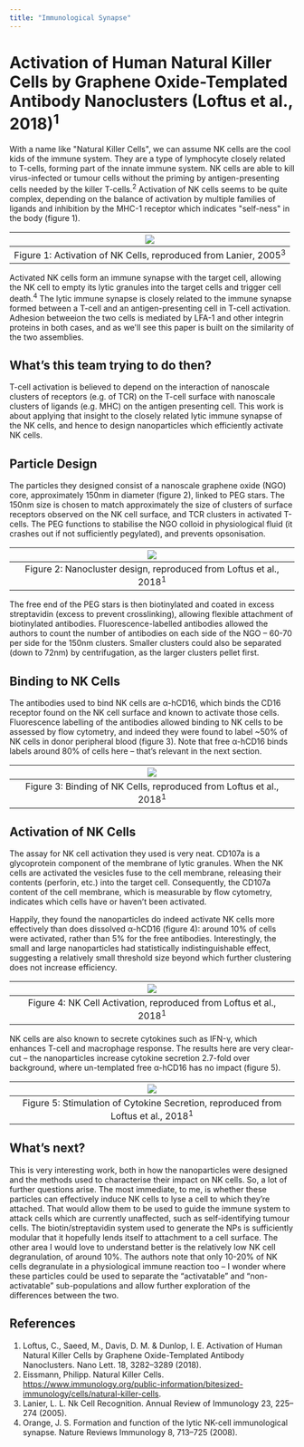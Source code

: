 ```yaml
---
title: "Immunological Synapse"
---
```


# Activation of Human Natural Killer Cells by Graphene Oxide-Templated Antibody Nanoclusters (Loftus et al., 2018)<sup>1</sup>

With a name like "Natural Killer Cells", we can assume NK cells are the cool kids of the immune system. They are a type of lymphocyte closely related to T-cells, forming part of the innate immune system. NK cells are able to kill virus-infected or tumour cells without the priming by antigen-presenting cells needed by the killer T-cells.<sup>2</sup> Activation of NK cells seems to be quite complex, depending on the balance of activation by multiple families of ligands and inhibition by the MHC-1 receptor which indicates "self-ness" in the body (figure 1).
 
|![](/assets/immune-synapse/mhc-and-activation.png)|
|:--:|
|Figure 1: Activation of NK Cells, reproduced from Lanier, 2005<sup>3</sup>|

Activated NK cells form an immune synapse with the target cell, allowing the NK cell to empty its lytic granules into the target cells and trigger cell death.<sup>4</sup> The lytic immune synapse is closely related to the immune synapse formed between a T-cell and an antigen-presenting cell in T-cell activation. Adhesion betweeion the two cells is mediated by LFA-1 and other integrin proteins in both cases, and as we'll see this paper is built on the similarity of the two assemblies.

## What’s this team trying to do then?
T-cell activation is believed to depend on the interaction of nanoscale clusters of receptors (e.g. of TCR) on the T-cell surface with nanoscale clusters of ligands (e.g. MHC) on the antigen presenting cell. This work is about applying that insight to the closely related lytic immune synapse of the NK cells, and hence to design nanoparticles which efficiently activate NK cells. 

## Particle Design
The particles they designed consist of a nanoscale graphene oxide (NGO) core, approximately 150nm in diameter (figure 2), linked to PEG stars. The 150nm size is chosen to match approximately the size of clusters of surface receptors observed on the NK cell surface, and TCR clusters in activated T-cells. The PEG functions to stabilise the NGO colloid in physiological fluid (it crashes out if not sufficiently pegylated), and prevents opsonisation. 

 
|![](/assets/immune-synapse/np-design.png)|
|:--:|
|Figure 2: Nanocluster design, reproduced from Loftus et al., 2018<sup>1</sup>|


The free end of the PEG stars is then biotinylated and coated in excess streptavidin (excess to prevent crosslinking), allowing flexible attachment of biotinylated antibodies. Fluorescence-labelled antibodies allowed the authors to count the number of antibodies on each side of the NGO – 60-70 per side for the 150nm clusters. Smaller clusters could also be separated (down to 72nm) by centrifugation, as the larger clusters pellet first.

## Binding to NK Cells
The antibodies used to bind NK cells are α-hCD16, which binds the CD16 receptor found on the NK cell surface and known to activate those cells. Fluorescence labelling of the antibodies allowed binding to NK cells to be assessed by flow cytometry, and indeed they were found to label ~50% of NK cells in donor peripheral blood (figure 3). Note that free α-hCD16 binds labels around 80% of cells here – that’s relevant in the next section.

 
|![](/assets/immune-synapse/Binding.png)|
|:--:|
|Figure 3: Binding of NK Cells, reproduced from Loftus et al., 2018<sup>1</sup>|


## Activation of NK Cells
The assay for NK cell activation they used is very neat. CD107a is a glycoprotein component of the membrane of lytic granules. When the NK cells are activated the vesicles fuse to the cell membrane, releasing their contents (perforin, etc.) into the target cell. Consequently, the CD107a content of the cell membrane, which is measurable by flow cytometry, indicates which cells have or haven’t been activated.

Happily, they found the nanoparticles do indeed activate NK cells more effectively than does dissolved α-hCD16 (figure 4): around 10% of cells were activated, rather than 5% for the free antibodies. Interestingly, the small and large nanoparticles had statistically indistinguishable effect, suggesting a relatively small threshold size beyond which further clustering does not increase efficiency.
 
|![](/assets/immune-synapse/Activation.png)|
|:--:|
|Figure 4: NK Cell Activation, reproduced from Loftus et al., 2018<sup>1</sup>|


NK cells are also known to secrete cytokines such as IFN-γ, which enhances T-cell and macrophage response. The results here are very clear-cut – the nanoparticles increase cytokine secretion 2.7-fold over background, where un-templated free α-hCD16 has no impact (figure 5).
 
|![](/assets/immune-synapse/cytokine-secretion.png)|
|:--:|
|Figure 5: Stimulation of Cytokine Secretion, reproduced from Loftus et al., 2018<sup>1</sup>|


## What’s next?
This is very interesting work, both in how the nanoparticles were designed and the methods used to characterise their impact on NK cells. So, a lot of further questions arise. The most immediate, to me, is whether these particles can effectively induce NK cells to lyse a cell to which they’re attached. That would allow them to be used to guide the immune system to attack cells which are currently unaffected, such as self-identifying tumour cells. The biotin/streptavidin system used to generate the NPs is sufficiently modular that it hopefully lends itself to attachment to a cell surface.
The other area I would love to understand better is the relatively low NK cell degranulation, of around 10%. The authors note that only 10-20% of NK cells degranulate in a physiological immune reaction too – I wonder where these particles could be used to separate the “activatable” and “non-activatable” sub-populations and allow further exploration of the differences between the two.


## References
1.  Loftus, C., Saeed, M., Davis, D. M. & Dunlop, I. E. Activation of Human Natural Killer Cells by Graphene Oxide-Templated Antibody Nanoclusters. Nano Lett. 18, 3282–3289 (2018).
2.  Eissmann, Philipp. Natural Killer Cells. https://www.immunology.org/public-information/bitesized-immunology/cells/natural-killer-cells.
3.  Lanier, L. L. Nk Cell Recognition. Annual Review of Immunology 23, 225–274 (2005).
4.  Orange, J. S. Formation and function of the lytic NK-cell immunological synapse. Nature Reviews Immunology 8, 713–725 (2008).


